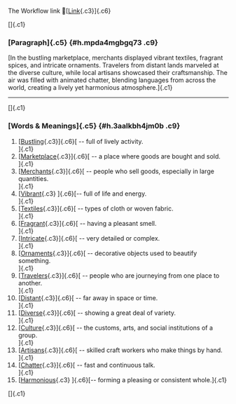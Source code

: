 The Workflow link
👏[[Link](https://www.google.com/url?q=http://www.google.com&sa=D&source=editors&ust=1758052268655060&usg=AOvVaw0bhUNYnC9iWr2k78rpCvBn){.c3}]{.c6}

[]{.c1}

### [Paragraph]{.c5} {#h.mpda4mgbgq73 .c9}

[In the bustling marketplace, merchants displayed vibrant textiles,
fragrant spices, and intricate ornaments. Travelers from distant lands
marveled at the diverse culture, while local artisans showcased their
craftsmanship. The air was filled with animated chatter, blending
languages from across the world, creating a lively yet harmonious
atmosphere.]{.c1}

------------------------------------------------------------------------

[]{.c1}

### [Words & Meanings]{.c5} {#h.3aalkbh4jm0b .c9}

1.  [[Bustling](https://www.google.com/url?q=http://www.google.com&sa=D&source=editors&ust=1758052268656047&usg=AOvVaw2NtI4FD0CeeR0sZiw5OGcu){.c3}]{.c6}[ --
    full of lively activity.\
    ]{.c1}
2.  [[Marketplace](https://www.google.com/url?q=http://www.google.com&sa=D&source=editors&ust=1758052268656223&usg=AOvVaw0Vaz18Jt1ar_yj1uozkLDE){.c3}]{.c6}[ --
    a place where goods are bought and sold.\
    ]{.c1}
3.  [[Merchants](https://www.google.com/url?q=http://www.google.com&sa=D&source=editors&ust=1758052268656364&usg=AOvVaw10nmJ7uRUJx6mPZVNqAvx7){.c3}]{.c6}[ --
    people who sell goods, especially in large quantities.\
    ]{.c1}
4.  [[Vibrant](https://www.google.com/url?q=http://www.google.com&sa=D&source=editors&ust=1758052268656528&usg=AOvVaw1HStXE9Kv_-ZaCViYFzDEU){.c3}
    ]{.c6}[-- full of life and energy.\
    ]{.c1}
5.  [[Textiles](https://www.google.com/url?q=http://www.google.com&sa=D&source=editors&ust=1758052268656648&usg=AOvVaw3iwf3Ld0fjdulKmKihQ6Fs){.c3}]{.c6}[ --
    types of cloth or woven fabric.\
    ]{.c1}
6.  [[Fragrant](https://www.google.com/url?q=http://www.google.com&sa=D&source=editors&ust=1758052268656820&usg=AOvVaw0iXtcnHnaghCYbAKZzU9cr){.c3}]{.c6}[ --
    having a pleasant smell.\
    ]{.c1}
7.  [[Intricate](https://www.google.com/url?q=http://www.google.com&sa=D&source=editors&ust=1758052268656962&usg=AOvVaw3GipqFoJcD8KUeV-XmgcOx){.c3}]{.c6}[ --
    very detailed or complex.\
    ]{.c1}
8.  [[Ornaments](https://www.google.com/url?q=http://www.google.com&sa=D&source=editors&ust=1758052268657112&usg=AOvVaw3-JzVjmoxZxrsFFcLedjN3){.c3}]{.c6}[ --
    decorative objects used to beautify something.\
    ]{.c1}
9.  [[Travelers](https://www.google.com/url?q=http://www.google.com&sa=D&source=editors&ust=1758052268657285&usg=AOvVaw0NEmN8--MENf2XPqwnhlYY){.c3}]{.c6}[ --
    people who are journeying from one place to another.\
    ]{.c1}
10. [[Distant](https://www.google.com/url?q=http://www.google.com&sa=D&source=editors&ust=1758052268657469&usg=AOvVaw025tS9zpthRRFEhsRA308z){.c3}]{.c6}[ --
    far away in space or time.\
    ]{.c1}
11. [[Diverse](https://www.google.com/url?q=http://www.google.com&sa=D&source=editors&ust=1758052268657613&usg=AOvVaw0sCHTwuCsKMaqW7bGdTqUf){.c3}]{.c6}[ --
    showing a great deal of variety.\
    ]{.c1}
12. [[Culture](https://www.google.com/url?q=http://www.google.com&sa=D&source=editors&ust=1758052268657760&usg=AOvVaw3AnKc2N-v_6YgFgDm6WH3U){.c3}]{.c6}[ --
    the customs, arts, and social institutions of a group.\
    ]{.c1}
13. [[Artisans](https://www.google.com/url?q=http://www.google.com&sa=D&source=editors&ust=1758052268657975&usg=AOvVaw3PAK3vFN9nk0x8frLXj2PX){.c3}]{.c6}[ --
    skilled craft workers who make things by hand.\
    ]{.c1}
14. [[Chatter](https://www.google.com/url?q=http://www.google.com&sa=D&source=editors&ust=1758052268658161&usg=AOvVaw00_AY7qF-TtNe0oJ0SqB6O){.c3}]{.c6}[ --
    fast and continuous talk.\
    ]{.c1}
15. [[Harmonious](https://www.google.com/url?q=http://www.google.com&sa=D&source=editors&ust=1758052268658323&usg=AOvVaw0zJyMX5pHJaWcouzMnCVk1){.c3}
    ]{.c6}[-- forming a pleasing or consistent whole.]{.c1}

[]{.c1}
